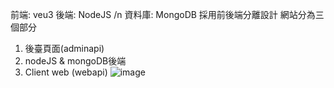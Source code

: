 前端: veu3
後端: NodeJS /n
資料庫: MongoDB
採用前後端分離設計
網站分為三個部分
1. 後臺頁面(adminapi)
2. nodeJS & mongoDB後端
3. Client web (webapi)
![image](https://github.com/HShaoEn/Backend/assets/152255638/e1cf4ddb-3114-43cd-9cf4-1d85fb854079)

